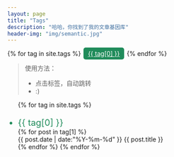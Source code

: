 ```yaml
---
layout: page
title: "Tags"
description: "哈哈，你找到了我的文章基因库"  
header-img: "img/semantic.jpg"  
---
```


<style type="text/css">
/*设置列表的颜色标题样式*/
#tag_cloud a{
	padding:5px 10px;
	border-radius:5px;
	margin:0px 2px;
	color: #fff;
	font-size: 14px;
	background: #208C5B;
}
/*每一项标题样式*/
.listing-seperator{
	margin-top: 20px;
	font-family: -apple-system,"Helvetica Neue",Arial,"PingFang SC","Hiragino Sans GB",STHeiti,"Microsoft YaHei","Microsoft JhengHei","Source Han Sans SC","Noto Sans CJK SC","Source Han Sans CN","Noto Sans SC","Source Han Sans TC","Noto Sans CJK TC","WenQuanYi Micro Hei",SimSun,sans-serif;
	font-size: 20px;
	color: #208C5B;
}
.listing-item{
	list-style: none;
}
.listing-item a{
	text-decoration: none;
}
.listing-item a:hover{
	color: #208C5B;
}
</style>

<div id='tag_cloud'>
{% for tag in site.tags %}
<a href="#{{ tag[0] }}" title="{{ tag[0] }}" rel="{{ tag[1].size }}">{{ tag[0] }}</a>
{% endfor %}
</div>

> 使用方法：
> * 点击标签，自动跳转
> * :)

<ul class="listing">
{% for tag in site.tags %}
  <li class="listing-seperator" id="{{ tag[0] }}">{{ tag[0] }}</li>
{% for post in tag[1] %}
  <li class="listing-item">
  <time datetime="{{ post.date | date:"%Y-%m-%d" }}">{{ post.date | date:"%Y-%m-%d" }}</time>
  <a href="{{ post.url }}" title="{{ post.title }}">{{ post.title }}</a>
  </li>
{% endfor %}
{% endfor %}
</ul>

<script src="/media/js/jquery.tagcloud.js" type="text/javascript" charset="utf-8"></script> 
<script language="javascript">
$.fn.tagcloud.defaults = {
    size: {start: 1, end: 1, unit: 'em'},
      color: {start: '#f8e0e6', end: '#ff3333'}
};

$(function () {
    $('#tag_cloud a').tagcloud();
});
</script>

